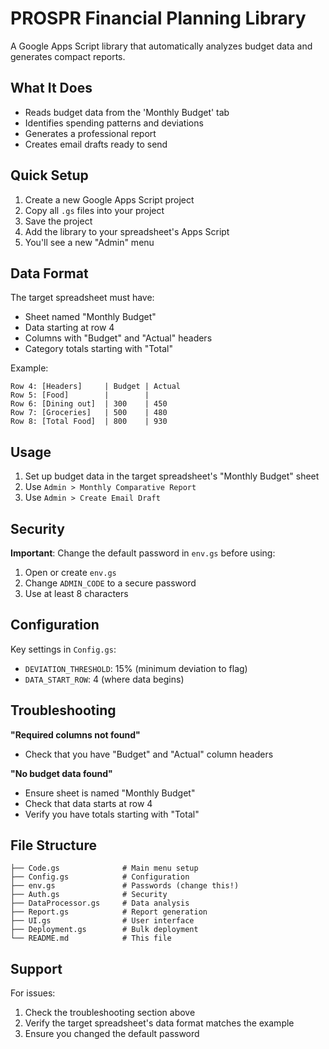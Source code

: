 # PROSPR Financial Planning Library

A Google Apps Script library that automatically analyzes budget data and generates compact reports.

## What It Does

- Reads budget data from the 'Monthly Budget' tab
- Identifies spending patterns and deviations
- Generates a professional report
- Creates email drafts ready to send

## Quick Setup

1. Create a new Google Apps Script project
2. Copy all `.gs` files into your project
3. Save the project
4. Add the library to your spreadsheet's Apps Script
5. You'll see a new "Admin" menu

## Data Format

The target spreadsheet must have:
- Sheet named "Monthly Budget"
- Data starting at row 4
- Columns with "Budget" and "Actual" headers
- Category totals starting with "Total"

Example:
```
Row 4: [Headers]     | Budget | Actual
Row 5: [Food]        |        |
Row 6: [Dining out]  | 300    | 450
Row 7: [Groceries]   | 500    | 480
Row 8: [Total Food]  | 800    | 930
```

## Usage

1. Set up budget data in the target spreadsheet's "Monthly Budget" sheet
2. Use `Admin > Monthly Comparative Report`
3. Use `Admin > Create Email Draft`

## Security

**Important**: Change the default password in `env.gs` before using:
1. Open or create `env.gs`
2. Change `ADMIN_CODE` to a secure password
3. Use at least 8 characters

## Configuration

Key settings in `Config.gs`:
- `DEVIATION_THRESHOLD`: 15% (minimum deviation to flag)
- `DATA_START_ROW`: 4 (where data begins)

## Troubleshooting

**"Required columns not found"**
- Check that you have "Budget" and "Actual" column headers

**"No budget data found"**
- Ensure sheet is named "Monthly Budget"
- Check that data starts at row 4
- Verify you have totals starting with "Total"

## File Structure

```
├── Code.gs              # Main menu setup
├── Config.gs            # Configuration
├── env.gs               # Passwords (change this!)
├── Auth.gs              # Security
├── DataProcessor.gs     # Data analysis
├── Report.gs            # Report generation
├── UI.gs                # User interface
├── Deployment.gs        # Bulk deployment
└── README.md            # This file
```

## Support

For issues:
1. Check the troubleshooting section above
2. Verify the target spreadsheet's data format matches the example
3. Ensure you changed the default password 